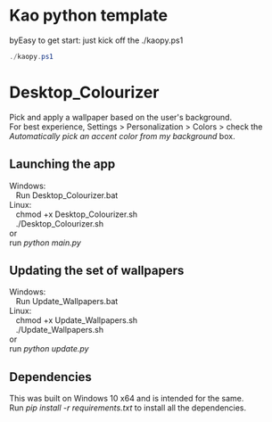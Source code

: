 # Kao python template
byEasy to get start: just kick off the ./kaopy.ps1
```ps1
./kaopy.ps1
```

# Desktop_Colourizer
Pick and apply a wallpaper based on the user's background.
<br>
For best experience,
Settings > Personalization > Colors > check the *Automatically pick an accent color from my background* box.
## Launching the app
Windows:
<br>
  &nbsp;&nbsp;&nbsp;Run Desktop_Colourizer.bat
<br>
Linux:
<br>
  &nbsp;&nbsp;&nbsp;chmod +x Desktop_Colourizer.sh
<br>
  &nbsp;&nbsp;&nbsp;./Desktop_Colourizer.sh
<br>
or
<br>
run *python main.py*

## Updating the set of wallpapers
Windows:
<br>
  &nbsp;&nbsp;&nbsp;Run Update_Wallpapers.bat
<br>
Linux:
<br>
  &nbsp;&nbsp;&nbsp;chmod +x Update_Wallpapers.sh
<br>
  &nbsp;&nbsp;&nbsp;./Update_Wallpapers.sh
<br>
or
<br>
run *python update.py*

## Dependencies
This was built on Windows 10 x64 and is intended for the same.
<br>
Run *pip install -r requirements.txt* to install all the dependencies.
